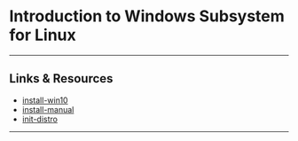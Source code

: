 # Introduction to Windows Subsystem for Linux

---

## Links & Resources

- [install-win10](https://docs.microsoft.com/en-us/windows/wsl/install-win10)
- [install-manual](https://docs.microsoft.com/en-us/windows/wsl/install-manual)
- [init-distro](https://docs.microsoft.com/en-us/windows/wsl/initialize-distro)

---
